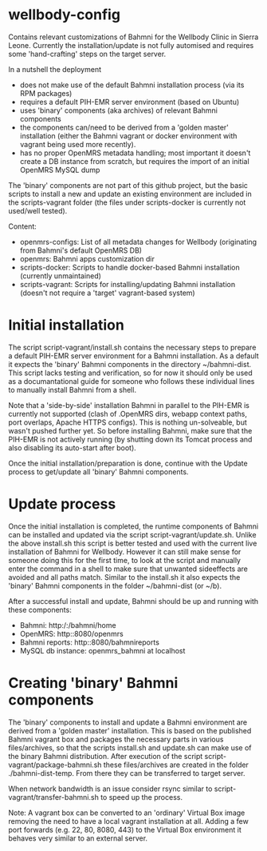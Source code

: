 # wellbody-config

Contains relevant customizations of Bahmni for the Wellbody Clinic in Sierra Leone. Currently the installation/update is not fully automised and requires some 'hand-crafting' steps on the target server.

In a nutshell the deployment
- does not make use of the default Bahmni installation process (via its RPM packages)
- requires a default PIH-EMR server environment (based on Ubuntu)
- uses 'binary' components (aka archives) of relevant Bahmni components
- the components can/need to be derived from a 'golden master' installation (either the Bahmni vagrant or docker environment with vagrant being used more recently).
- has no proper OpenMRS metadata handling; most important it doesn't create a DB instance from scratch, but requires the import of an initial OpenMRS MySQL dump 

The 'binary' components are not part of this github project, but the basic scripts to install a new and update an existing environment are included in the scripts-vagrant folder (the files under scripts-docker is currently not used/well tested).

Content:
- openmrs-configs: List of all metadata changes for Wellbody (originating from Bahmni's default OpenMRS DB)
- openmrs: Bahmni apps customization dir
- scripts-docker: Scripts to handle docker-based Bahmni installation (currently unmaintained)
- scripts-vagrant: Scripts for installing/updating Bahmni installation (doesn't not require a 'target' vagrant-based system)

# Initial installation

The script script-vagrant/install.sh contains the necessary steps to prepare a default PIH-EMR server environment for a Bahmni installation. As a default it expects the 'binary' Bahmni components in the directory ~/bahmni-dist. This script lacks testing and verification, so for now it should only be used as a documantational guide for someone who follows these individual lines to manually install Bahmni from a shell.

Note that a 'side-by-side' installation Bahmni in parallel to the PIH-EMR is currently not supported (clash of .OpenMRS dirs, webapp context paths, port overlaps, Apache HTTPS configs). This is nothing un-solveable, but wasn't pushed further yet. So before installing Bahmni, make sure that the PIH-EMR is not actively running (by shutting down its Tomcat process and also disabling its auto-start after boot).

Once the initial installation/preparation is done, continue with the Update process to get/update all 'binary' Bahmni components.

# Update process

Once the initial installation is completed, the runtime components of Bahmni can be installed and updated via the script script-vagrant/update.sh. Unlike the above install.sh this script is better tested and used with the current live installation of Bahmni for Wellbody. However it can still make sense for someone doing this for the first time, to look at the script and manually enter the command in a shell to make sure that unwanted sideeffects are avoided and all paths match. Similar to the install.sh it also expects the 'binary' Bahmni components in the folder ~/bahmni-dist (or ~/b).

After a successful install and update, Bahmni should be up and running with these components:
- Bahmni: http:/<server>:/bahmni/home
- OpenMRS: http:<server>:8080/openmrs
- Bahmni reports: http:<server>:8080/bahmnireports
- MySQL db instance: openmrs_bahmni at localhost

# Creating 'binary' Bahmni components

The 'binary' components to install and update a Bahmni environment are derived from a 'golden master' installation. This is based on the published Bahmni vagrant box and packages the necessary parts in various files/archives, so that the scripts install.sh and update.sh can make use of the binary Bahmni distribution. After execution of the script script-vagrant/package-bahmni.sh these files/archives are created in the folder ./bahmni-dist-temp. From there they can be transferred to target server. 

When network bandwidth is an issue consider rsync similar to script-vagrant/transfer-bahmni.sh to speed up the process.

Note: A vagrant box can be converted to an 'ordinary' Virtual Box image removing the need to have a local vagrant installation at all. Adding a few port forwards (e.g. 22, 80, 8080, 443) to the Virtual Box environment it behaves very similar to an external server.
